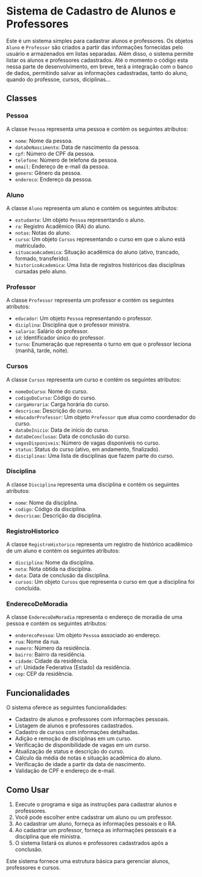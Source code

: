 

# Sistema de Cadastro de Alunos e Professores

Este é um sistema simples para cadastrar alunos e professores. Os objetos `Aluno` e `Professor` são criados a partir das informações fornecidas pelo usuário e armazenados em listas separadas. Além disso, o sistema permite listar os alunos e professores cadastrados. Até o momento o código esta nessa parte de desenvolvimento, em breve, terá a integração com o banco de dados, permitindo salvar as informações cadastradas, tanto do aluno, quando do professoe, cursos, diciplinas...

## Classes

### Pessoa

A classe `Pessoa` representa uma pessoa e contém os seguintes atributos:

- `nome`: Nome da pessoa.
- `dataDeNascimento`: Data de nascimento da pessoa.
- `cpf`: Número de CPF da pessoa.
- `telefone`: Número de telefone da pessoa.
- `email`: Endereço de e-mail da pessoa.
- `genero`: Gênero da pessoa.
- `endereco`: Endereço da pessoa.

### Aluno

A classe `Aluno` representa um aluno e contém os seguintes atributos:

- `estudante`: Um objeto `Pessoa` representando o aluno.
- `ra`: Registro Acadêmico (RA) do aluno.
- `notas`: Notas do aluno.
- `curso`: Um objeto `Cursos` representando o curso em que o aluno está matriculado.
- `situacaoAcademica`: Situação acadêmica do aluno (ativo, trancado, formado, transferido).
- `historicoAcademica`: Uma lista de registros históricos das disciplinas cursadas pelo aluno.

### Professor

A classe `Professor` representa um professor e contém os seguintes atributos:

- `educador`: Um objeto `Pessoa` representando o professor.
- `diciplina`: Disciplina que o professor ministra.
- `salario`: Salário do professor.
- `id`: Identificador único do professor.
- `turno`: Enumeração que representa o turno em que o professor leciona (manhã, tarde, noite).

### Cursos

A classe `Cursos` representa um curso e contém os seguintes atributos:

- `nomeDoCurso`: Nome do curso.
- `codigoDoCurso`: Código do curso.
- `cargaHoraria`: Carga horária do curso.
- `descricao`: Descrição do curso.
- `educadorProfessor`: Um objeto `Professor` que atua como coordenador do curso.
- `dataDeInicio`: Data de início do curso.
- `dataDeConclusao`: Data de conclusão do curso.
- `vagasDisponiveis`: Número de vagas disponíveis no curso.
- `status`: Status do curso (ativo, em andamento, finalizado).
- `disciplinas`: Uma lista de disciplinas que fazem parte do curso.

### Disciplina

A classe `Disciplina` representa uma disciplina e contém os seguintes atributos:

- `nome`: Nome da disciplina.
- `codigo`: Código da disciplina.
- `descricao`: Descrição da disciplina.

### RegistroHistorico

A classe `RegistroHistorico` representa um registro de histórico acadêmico de um aluno e contém os seguintes atributos:

- `disciplina`: Nome da disciplina.
- `nota`: Nota obtida na disciplina.
- `data`: Data de conclusão da disciplina.
- `cursos`: Um objeto `Cursos` que representa o curso em que a disciplina foi concluída.

### EnderecoDeMoradia

A classe `EnderecoDeMoradia` representa o endereço de moradia de uma pessoa e contém os seguintes atributos:

- `enderecoPessoa`: Um objeto `Pessoa` associado ao endereço.
- `rua`: Nome da rua.
- `numero`: Número da residência.
- `bairro`: Bairro da residência.
- `cidade`: Cidade da residência.
- `uf`: Unidade Federativa (Estado) da residência.
- `cep`: CEP da residência.

## Funcionalidades

O sistema oferece as seguintes funcionalidades:

- Cadastro de alunos e professores com informações pessoais.
- Listagem de alunos e professores cadastrados.
- Cadastro de cursos com informações detalhadas.
- Adição e remoção de disciplinas em um curso.
- Verificação de disponibilidade de vagas em um curso.
- Atualização de status e descrição do curso.
- Cálculo da média de notas e situação acadêmica do aluno.
- Verificação de idade a partir da data de nascimento.
- Validação de CPF e endereço de e-mail.

## Como Usar

1. Execute o programa e siga as instruções para cadastrar alunos e professores.
2. Você pode escolher entre cadastrar um aluno ou um professor.
3. Ao cadastrar um aluno, forneça as informações pessoais e o RA.
4. Ao cadastrar um professor, forneça as informações pessoais e a disciplina que ele ministra.
5. O sistema listará os alunos e professores cadastrados após a conclusão.

Este sistema fornece uma estrutura básica para gerenciar alunos, professores e cursos. 
